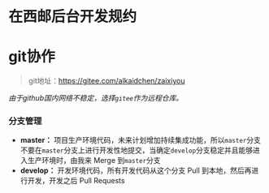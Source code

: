# 在西邮后台开发规约

# git协作

> git地址：https://gitee.com/alkaidchen/zaixiyou

*由于github国内网络不稳定，选择`gitee`作为远程仓库。*

### 分支管理

- **master：** 项目生产环境代码，未来计划增加持续集成功能，所以`master`分支不要在`master`分支上进行开发性地提交，当确定`develop`分支稳定并且能够进入生产环境时，由我来 Merge 到`master`分支
- **develop：** 开发环境代码，所有开发代码从这个分支 Pull 到本地，然后再进行开发，开发之后 Pull Requests